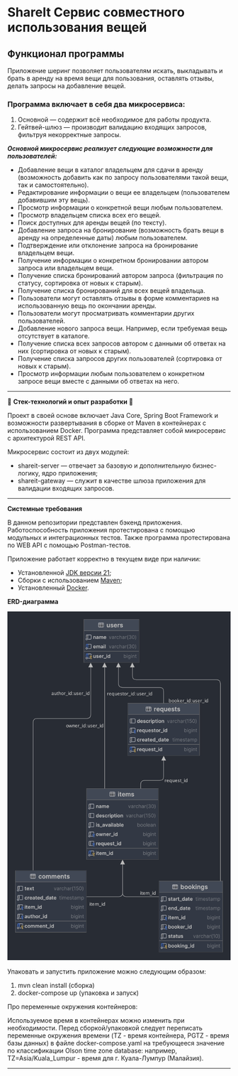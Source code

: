 # ShareIt Сервис совместного использования вещей

## Функционал программы

Приложение шеринг позволяет пользователям искать, выкладывать и брать в аренду на время вещи для пользования, оставлять
отзывы, делать запросы на добавление вещей.

### Программа включает в себя два микросервиса:

1. Основной — содержит всё необходимое для работы продукта.
2. Гейтвей-шлюз — производит валидацию входящих запросов, фильтруя некорректные запросы.

***Основной микросервис реализует следующие возможности для пользователей:***

- Добавление вещи в каталог владельцем для сдачи в аренду (возможность добавить как по запросу пользователями такой
   вещи, так и самостоятельно).
- Редактирование информации о вещи ее владельцем (пользователем добавившим эту вещь).
- Просмотр информации о конкретной вещи любым пользователем.
- Просмотр владельцем списка всех его вещей.
- Поиск доступных для аренды вещей (по тексту).
- Добавление запроса на бронирование (возможность брать вещи в аренду на определенные даты) любым пользователем.
- Подтверждение или отклонение запроса на бронирование владельцем вещи.
- Получение информации о конкретном бронировании автором запроса или владельцем вещи.
- Получение списка бронирований автором запроса (фильтрация по статусу, сортировка от новых к старым).
- Получение списка бронирований для всех вещей владельца.
- Пользователи могут оставлять отзывы в форме комментариев на использованную вещь по окончании аренды.
- Пользователи могут просматривать комментарии других пользователей.
- Добавление нового запроса вещи. Например, если требуемая вещь отсутствует в каталоге.
- Получение списка всех запросов автором с данными об ответах на них (сортировка от новых к старым).
- Получение списка запросов других пользователей (сортировка от новых к старым).
- Просмотр информации любым пользователем о конкретном запросе вещи вместе с данными об ответах на него.

------

🧩 **Стек-технологий и опыт разработки** 🧩

Проект в своей основе включает Java Core, Spring Boot Framework и возможности развертывания в сборке от Maven в
контейнерах с использованием Docker. Программа представляет собой микросервис с архитектурой REST API.

Микросервис состоит из двух модулей:

- shareit-server — отвечает за базовую и дополнительную бизнес-логику, ядро приложения;
- shareit-gateway — служит в качестве шлюза приложения для валидации входящих запросов.

------

**Системные требования**

В данном репозитории представлен бэкенд приложения. Работоспособность приложения протестирована с помощью модульных и
интеграционных тестов. Также программа протестирована по WEB API с помощью Postman-тестов.

Приложение работает корректно в текущем виде при наличии:

- Установленной [JDK версии 21](https://docs.aws.amazon.com/corretto/);
- Сборки с использованием [Maven](https://maven.apache.org/);
- Установленный [Docker](https://www.docker.com/products/docker-desktop/).

**ERD-диаграмма**

![shareit](ERD-shareit.png)

Упаковать и запустить приложение можно следующим образом:

1. mvn clean install (сборка)
2. docker-compose up (упаковка и запуск)

Про переменные окружения контейнеров:

Используемое время в контейнерах можно изменить при необходимости. Перед сборкой/упаковкой следует переписать переменные
окружения времени (TZ - время контейнера, PGTZ - время базы данных) в файле docker-compose.yaml на требующееся значение
по классификации Olson time zone database: например, TZ=Asia/Kuala_Lumpur - время для г. Куала-Лумпур (Малайзия).

------
